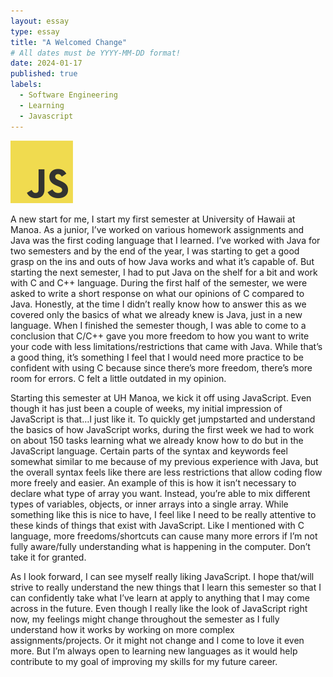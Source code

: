 ```yaml
---
layout: essay
type: essay
title: "A Welcomed Change"
# All dates must be YYYY-MM-DD format!
date: 2024-01-17
published: true
labels:
  - Software Engineering
  - Learning
  - Javascript
---
```


<img width="100px" class="rounded float-start pe-4" src="../img/JavaScript-logo.png">

A new start for me, I start my first semester at University of Hawaii at Manoa. As a junior, I’ve worked on various homework assignments and Java was the first coding language that I learned. I’ve worked with Java for two semesters and by the end of the year, I was starting to get a good grasp on the ins and outs of how Java works and what it’s capable of. But starting the next semester, I had to put Java on the shelf for a bit and work with C and C++ language. During the first half of the semester, we were asked to write a short response on what our opinions of C compared to Java. Honestly, at the time I didn’t really know how to answer this as we covered only the basics of what we already knew is Java, just in a new language. When I finished the semester though, I was able to come to a conclusion that C/C++ gave you more freedom to how you want to write your code with less limitations/restrictions that came with Java. While that’s a good thing, it’s something I feel that I would need more practice to be confident with using C because since there’s more freedom, there’s more room for errors. C felt a little outdated in my opinion. 

Starting this semester at UH Manoa, we kick it off using JavaScript. Even though it has just been a couple of weeks, my initial impression of JavaScript is that…I just like it. To quickly get jumpstarted and understand the basics of how JavaScript works, during the first week we had to work on about 150 tasks learning what we already know how to do but in the JavaScript language. Certain parts of the syntax and keywords feel somewhat similar to me because of my previous experience with Java, but the overall syntax feels like there are less restrictions that allow coding flow more freely and easier. An example of this is how it isn’t necessary to declare what type of array you want. Instead, you’re able to mix different types of variables, objects, or inner arrays into a single array. While something like this is nice to have, I feel like I need to be really attentive to these kinds of things that exist with JavaScript. Like I mentioned with C language, more freedoms/shortcuts can cause many more errors if I’m not fully aware/fully understanding what is happening in the computer. Don’t take it for granted.

As I look forward, I can see myself really liking JavaScript. I hope that/will strive to really understand the new things that I learn this semester so that I can confidently take what I’ve learn at apply to anything that I may come across in the future. Even though I really like the look of JavaScript right now, my feelings might change throughout the semester as I fully understand how it works by working on more complex assignments/projects. Or it might not change and I come to love it even more. But I’m always open to learning new languages as it would help contribute to my goal of improving my skills for my future career. 
